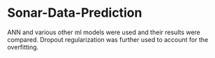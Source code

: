 # Sonar-Data-Prediction

ANN and various other ml models were used and their results were compared. Dropout regularization was further used to account for the overfitting.
